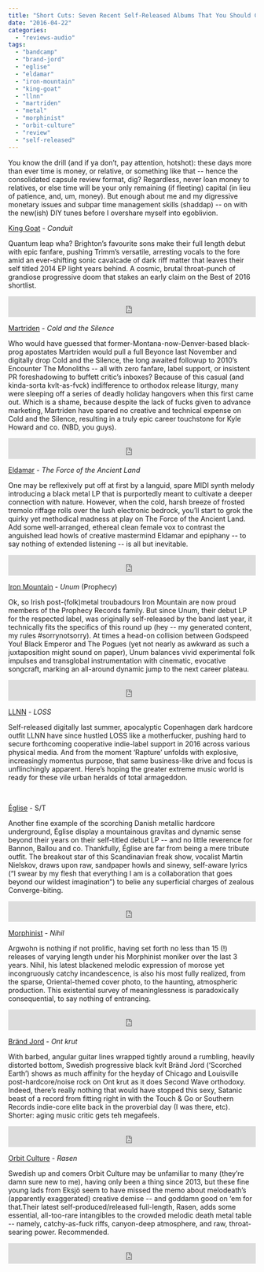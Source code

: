 ```yaml
---
title: "Short Cuts: Seven Recent Self-Released Albums That You Should Crank To 11"
date: "2016-04-22"
categories: 
  - "reviews-audio"
tags: 
  - "bandcamp"
  - "brand-jord"
  - "eglise"
  - "eldamar"
  - "iron-mountain"
  - "king-goat"
  - "llnn"
  - "martriden"
  - "metal"
  - "morphinist"
  - "orbit-culture"
  - "review"
  - "self-released"
---
```


You know the drill (and if ya don’t, pay attention, hotshot): these days more than ever time is money, or relative, or something like that -- hence the consolidated capsule review format, dig? Regardless, never loan money to relatives, or else time will be your only remaining (if fleeting) capital (in lieu of patience, and, um, money). But enough about me and my digressive monetary issues and subpar time management skills (shaddap) -- on with the new(ish) DIY tunes before I overshare myself into egoblivion.

[King Goat](http://kinggoat.bandcamp.com/album/conduit) - _Conduit_

Quantum leap wha? Brighton’s favourite sons make their full length debut with epic fanfare, pushing Trimm’s versatile, arresting vocals to the fore amid an ever-shifting sonic cavalcade of dark riff matter that leaves their self titled 2014 EP light years behind. A cosmic, brutal throat-punch of grandiose progressive doom that stakes an early claim on the Best of 2016 shortlist.

<iframe style="border: 0; width: 100%; height: 42px;" src="http://bandcamp.com/EmbeddedPlayer/album=1525999567/size=small/bgcol=ffffff/linkcol=0687f5/transparent=true/" width="300" height="150" seamless=""><a href="http://kinggoat.bandcamp.com/album/conduit">Conduit by King Goat</a></iframe>

[Martriden](https://martriden.bandcamp.com/album/cold-and-the-silence) - _Cold and the Silence_

Who would have guessed that former-Montana-now-Denver-based black-prog apostates Martriden would pull a full Beyonce last November and digitally drop Cold and the Silence, the long awaited followup to 2010’s Encounter The Monoliths -- all with zero fanfare, label support, or insistent PR foreshadowing to buffett critic’s inboxes? Because of this casual (and kinda-sorta kvlt-as-fvck) indifference to orthodox release liturgy, many were sleeping off a series of deadly holiday hangovers when this first came out. Which is a shame, because despite the lack of fucks given to advance marketing, Martriden have spared no creative and technical expense on Cold and the Silence, resulting in a truly epic career touchstone for Kyle Howard and co. (NBD, you guys).

<iframe style="border: 0; width: 100%; height: 42px;" src="https://bandcamp.com/EmbeddedPlayer/album=194674041/size=small/bgcol=ffffff/linkcol=0687f5/transparent=true/" width="300" height="150" seamless=""><a href="http://martriden.bandcamp.com/album/cold-and-the-silence">Cold and The Silence by Martriden</a></iframe>

[Eldamar](https://eldamar.bandcamp.com/album/the-force-of-the-ancient-land) - _The Force of the Ancient Land_

One may be reflexively put off at first by a languid, spare MIDI synth melody introducing a black metal LP that is purportedly meant to cultivate a deeper connection with nature. However, when the cold, harsh breeze of frosted tremolo riffage rolls over the lush electronic bedrock, you’ll start to grok the quirky yet methodical madness at play on The Force of the Ancient Land. Add some well-arranged, ethereal clean female vox to contrast the anguished lead howls of creative mastermind Eldamar and epiphany -- to say nothing of extended listening -- is all but inevitable.

<iframe style="border: 0; width: 100%; height: 42px;" src="https://bandcamp.com/EmbeddedPlayer/album=2463533092/size=small/bgcol=ffffff/linkcol=0687f5/transparent=true/" width="300" height="150" seamless=""><a href="http://eldamar.bandcamp.com/album/the-force-of-the-ancient-land">The Force Of The Ancient Land by Eldamar</a></iframe>

[Iron Mountain](https://ironmountain.bandcamp.com/album/unum) - _Unum_ (Prophecy)

Ok, so Irish post-(folk)metal troubadours Iron Mountain are now proud members of the Prophecy Records family. But since Unum, their debut LP for the respected label, was originally self-released by the band last year, it technically fits the specifics of this round up (hey -- my generated content, my rules #sorrynotsorry). At times a head-on collision between Godspeed You! Black Emperor and The Pogues (yet not nearly as awkward as such a juxtaposition might sound on paper), Unum balances vivid experimental folk impulses and transglobal instrumentation with cinematic, evocative songcraft, marking an all-around dynamic jump to the next career plateau.

<iframe style="border: 0; width: 100%; height: 42px;" src="https://bandcamp.com/EmbeddedPlayer/album=2965250345/size=small/bgcol=ffffff/linkcol=0687f5/transparent=true/" width="300" height="150" seamless=""><a href="http://ironmountain.bandcamp.com/album/unum">Unum by Iron Mountain</a></iframe>

[LLNN](https://llnn.bandcamp.com/album/loss-album) - _LOSS_

Self-released digitally last summer, apocalyptic Copenhagen dark hardcore outfit LLNN have since hustled LOSS like a motherfucker, pushing hard to secure forthcoming cooperative indie-label support in 2016 across various physical media. And from the moment ‘Rapture’ unfolds with explosive, increasingly momentus purpose, that same business-like drive and focus is unflinchingly apparent. Here’s hoping the greater extreme music world is ready for these vile urban heralds of total armageddon.

 

[Église](https://eglise.bandcamp.com/album/glise) - S/T

Another fine example of the scorching Danish metallic hardcore underground, Église display a mountainous gravitas and dynamic sense beyond their years on their self-titled debut LP -- and no little reverence for Bannon, Ballou and co. Thankfully, Église are far from being a mere tribute outfit. The breakout star of this Scandinavian freak show, vocalist Martin Nielskov, draws upon raw, sandpaper howls and sinewy, self-aware lyrics (“I swear by my flesh that everything I am is a collaboration that goes beyond our wildest imagination”) to belie any superficial charges of zealous Converge-biting.

<iframe style="border: 0; width: 100%; height: 42px;" src="https://bandcamp.com/EmbeddedPlayer/album=4043652135/size=small/bgcol=ffffff/linkcol=0687f5/transparent=true/" width="300" height="150" seamless=""><a href="http://eglise.bandcamp.com/album/glise">ÉGLISE by Église</a></iframe>

[Morphinist](https://morphinist.bandcamp.com/album/nihil) - _Nihil_

Argwohn is nothing if not prolific, having set forth no less than 15 (!) releases of varying length under his Morphinist moniker over the last 3 years. Nihil, his latest blackened melodic expression of morose yet incongruously catchy incandescence, is also his most fully realized, from the sparse, Oriental-themed cover photo, to the haunting, atmospheric production. This existential survey of meaninglessness is paradoxically consequential, to say nothing of entrancing.

<iframe style="border: 0; width: 100%; height: 42px;" src="https://bandcamp.com/EmbeddedPlayer/album=4136352545/size=small/bgcol=ffffff/linkcol=0687f5/transparent=true/" width="300" height="150" seamless=""><a href="http://morphinist.bandcamp.com/album/nihil">Nihil by Morphinist</a></iframe>

[Bränd Jord](https://braendjord.bandcamp.com/album/ont-krut) - _Ont krut_

With barbed, angular guitar lines wrapped tightly around a rumbling, heavily distorted bottom, Swedish progressive black kvlt Bränd Jord (‘Scorched Earth’) shows as much affinity for the heyday of Chicago and Louisville post-hardcore/noise rock on Ont krut as it does Second Wave orthodoxy. Indeed, there’s really nothing that would have stopped this sexy, Satanic beast of a record from fitting right in with the Touch & Go or Southern Records indie-core elite back in the proverbial day (I was there, etc). Shorter: aging music critic gets teh megafeels.

<iframe style="border: 0; width: 100%; height: 42px;" src="https://bandcamp.com/EmbeddedPlayer/album=3469109924/size=small/bgcol=ffffff/linkcol=0687f5/transparent=true/" width="300" height="150" seamless=""><a href="http://braendjord.bandcamp.com/album/ont-krut">Ont krut by Bränd Jord</a></iframe>

[Orbit Culture](https://orbitculture.bandcamp.com/album/rasen) - _Rasen_

Swedish up and comers Orbit Culture may be unfamiliar to many (they’re damn sure new to me), having only been a thing since 2013, but these fine young lads from Eksjö seem to have missed the memo about melodeath’s (apparently exaggerated) creative demise -- and goddamn good on ‘em for that.Their latest self-produced/released full-length, Rasen, adds some essential, all-too-rare intangibles to the crowded melodic death metal table -- namely, catchy-as-fuck riffs, canyon-deep atmosphere, and raw, throat-searing power. Recommended.

<iframe style="border: 0; width: 100%; height: 42px;" src="https://bandcamp.com/EmbeddedPlayer/album=2673055277/size=small/bgcol=ffffff/linkcol=0687f5/transparent=true/" width="300" height="150" seamless=""><a href="http://orbitculture.bandcamp.com/album/rasen">Rasen by Orbit Culture</a></iframe>
